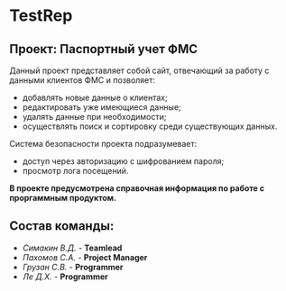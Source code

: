 # TestRep
## Проект: Паспортный учет ФМС

Данный проект представляет собой сайт, отвечающий за работу с данными клиентов ФМС и позволяет: 
* добавлять новые данные о клиентах;
* редактировать уже имеющиеся данные; 
* удалять данные при необходимости;
* осуществлять поиск и сортировку среди существующих данных. 

Система безопасности проекта подразумевает:
* доступ через авторизацию с шифрованием пароля; 
* просмотр лога посещений.

**В проекте предусмотрена справочная информация по работе с проргаммным продуктом.**

## Состав команды:
* *Симакин В.Д.* - **Teamlead**
* *Пахомов С.А.* - **Project Manager**
* *Грузан  С.В.* - **Programmer**
* *Ле 	Д.Х.* - **Programmer** 
